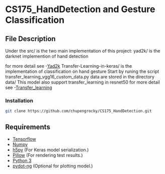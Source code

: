 # CS175_HandDetection and Gesture Classification
## File Description
Under the src/ is the two main implementation of this project:
    yad2k/ is the darknet implemention of hand detection

for more detail see -[Yad2k](https://github.com/allanzelener/YAD2K)
    Transfer-Learning-in-keras/ is the implementation of classification on hand gesture
        Start by runing the script transfer_learning_vgg16_custom_data.py
        data are stored in the directory data/
        This model also support transfer_learning in resnet50
        for more detail see -[Transfer_learning](https://github.com/anujshah1003/Transfer-Learning-in-keras---custom-data)

### Installation
```bash
git clone https://github.com/chupengrocky/CS175_HandDetection.git
```
## Requirements

- [Tensorflow](https://www.tensorflow.org/)
- [Numpy](http://www.numpy.org/)
- [h5py](http://www.h5py.org/) (For Keras model serialization.)
- [Pillow](https://pillow.readthedocs.io/) (For rendering test results.)
- [Python 3](https://www.python.org/)
- [pydot-ng](https://github.com/pydot/pydot-ng) (Optional for plotting model.)
